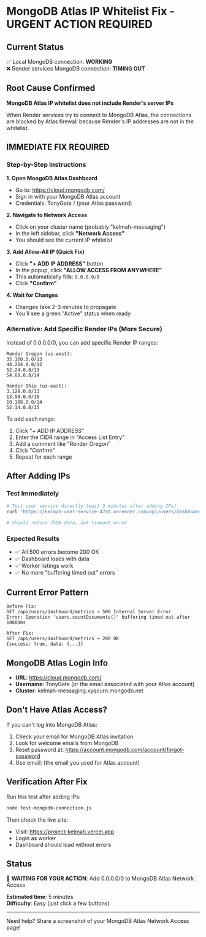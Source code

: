 # MongoDB Atlas IP Whitelist Fix - URGENT ACTION REQUIRED

## Current Status
✅ Local MongoDB connection: **WORKING**  
❌ Render services MongoDB connection: **TIMING OUT**

## Root Cause Confirmed
**MongoDB Atlas IP whitelist does not include Render's server IPs**

When Render services try to connect to MongoDB Atlas, the connections are blocked by Atlas firewall because Render's IP addresses are not in the whitelist.

## IMMEDIATE FIX REQUIRED

### Step-by-Step Instructions

**1. Open MongoDB Atlas Dashboard**
   - Go to: https://cloud.mongodb.com/
   - Sign in with your MongoDB Atlas account
   - Credentials: TonyGate / (your Atlas password)

**2. Navigate to Network Access**
   - Click on your cluster name (probably "kelmah-messaging")
   - In the left sidebar, click **"Network Access"**
   - You should see the current IP whitelist

**3. Add Allow-All IP (Quick Fix)**
   - Click **"+ ADD IP ADDRESS"** button
   - In the popup, click **"ALLOW ACCESS FROM ANYWHERE"**
   - This automatically fills: `0.0.0.0/0`
   - Click **"Confirm"**

**4. Wait for Changes**
   - Changes take 2-3 minutes to propagate
   - You'll see a green "Active" status when ready

### Alternative: Add Specific Render IPs (More Secure)

Instead of 0.0.0.0/0, you can add specific Render IP ranges:

```
Render Oregon (us-west):
35.160.0.0/13
44.224.0.0/12  
52.24.0.0/13
54.68.0.0/14

Render Ohio (us-east):
3.128.0.0/13
13.58.0.0/15
18.188.0.0/14
52.14.0.0/15
```

To add each range:
1. Click "+ ADD IP ADDRESS"
2. Enter the CIDR range in "Access List Entry"
3. Add a comment like "Render Oregon"
4. Click "Confirm"
5. Repeat for each range

## After Adding IPs

### Test Immediately
```bash
# Test user service directly (wait 3 minutes after adding IPs)
curl "https://kelmah-user-service-47ot.onrender.com/api/users/dashboard/metrics"

# Should return JSON data, not timeout error
```

### Expected Results
- ✅ All 500 errors become 200 OK
- ✅ Dashboard loads with data
- ✅ Worker listings work
- ✅ No more "buffering timed out" errors

## Current Error Pattern
```
Before Fix:
GET /api/users/dashboard/metrics → 500 Internal Server Error
Error: Operation 'users.countDocuments()' buffering timed out after 10000ms

After Fix:
GET /api/users/dashboard/metrics → 200 OK
{success: true, data: {...}}
```

## MongoDB Atlas Login Info
- **URL**: https://cloud.mongodb.com/
- **Username**: TonyGate (or the email associated with your Atlas account)
- **Cluster**: kelmah-messaging.xyqcurn.mongodb.net

## Don't Have Atlas Access?
If you can't log into MongoDB Atlas:
1. Check your email for MongoDB Atlas invitation
2. Look for welcome emails from MongoDB
3. Reset password at: https://account.mongodb.com/account/forgot-password
4. Use email: (the email you used for Atlas account)

## Verification After Fix

Run this test after adding IPs:
```bash
node test-mongodb-connection.js
```

Then check the live site:
- Visit: https://project-kelmah.vercel.app
- Login as worker
- Dashboard should load without errors

## Status
🔄 **WAITING FOR YOUR ACTION**: Add 0.0.0.0/0 to MongoDB Atlas Network Access

**Estimated time**: 5 minutes  
**Difficulty**: Easy (just click a few buttons)

---

Need help? Share a screenshot of your MongoDB Atlas Network Access page!

